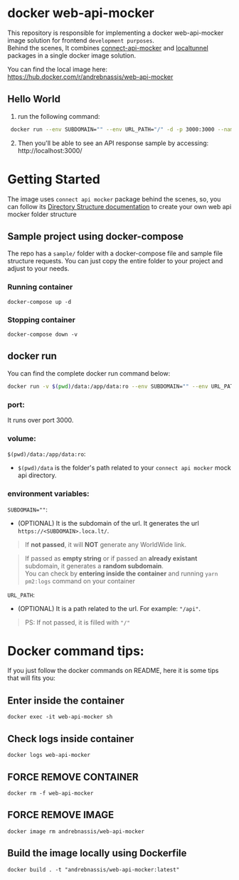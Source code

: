 # docker web-api-mocker
This repository is responsible for implementing a docker web-api-mocker image solution for frontend `development purposes`.  
Behind the scenes, It combines [connect-api-mocker](https://github.com/muratcorlu/connect-api-mocker) and [localtunnel](https://github.com/localtunnel/localtunnel) packages in a single docker image solution.

You can find the local image here:
https://hub.docker.com/r/andrebnassis/web-api-mocker

## Hello World

1. run the following command:  
```bash
 docker run --env SUBDOMAIN="" --env URL_PATH="/" -d -p 3000:3000 --name web-api-mocker andrebnassis/web-api-mocker
```

2. Then you'll be able to see an API response sample by accessing:  
http://localhost:3000/  

# Getting Started

The image uses `connect api mocker` package behind the scenes, so, you can follow its [Directory Structure documentation](https://github.com/muratcorlu/connect-api-mocker#directory-structure) to create your own web api mocker folder structure

## Sample project using docker-compose

The repo has a `sample/` folder with a docker-compose file and sample file structure requests. You can just copy the entire folder to your project and adjust to your needs.

### Running container
`docker-compose up -d`

### Stopping container
`docker-compose down -v`

## docker run

You can find the complete docker run command below:

```bash
docker run -v $(pwd)/data:/app/data:ro --env SUBDOMAIN="" --env URL_PATH="/" -d -p 3000:3000 --name web-api-mocker andrebnassis/web-api-mocker
```

### port:

It runs over port 3000.
### volume:

`$(pwd)/data:/app/data:ro`:  

- `$(pwd)/data` is the folder's path related to your `connect api mocker` mock api directory.  

### environment variables:

`SUBDOMAIN=""`:  
- (OPTIONAL) It is the subdomain of the url. It generates the url `https://<SUBDOMAIN>.loca.lt/`.  

> If **not passed**, it will **NOT** generate any WorldWide link.

> If passed as **empty string** or if passed an **already existant** subdomain, it generates a **random subdomain**.  
You can check by **entering inside the container** and running `yarn pm2:logs` command on your container

`URL_PATH`:  
- (OPTIONAL) It is a path related to the url. For example: `"/api"`.  
> PS: If not passed, it is filled with `"/"`  


# Docker command tips:

If you just follow the docker commands on README, here it is some tips that will fits you:
## Enter inside the container  
`docker exec -it web-api-mocker sh`

## Check logs inside container  
`docker logs web-api-mocker`

## FORCE REMOVE CONTAINER  
`docker rm -f web-api-mocker`

## FORCE REMOVE IMAGE  
`docker image rm andrebnassis/web-api-mocker`
## Build the image locally using Dockerfile
`docker build . -t "andrebnassis/web-api-mocker:latest"`